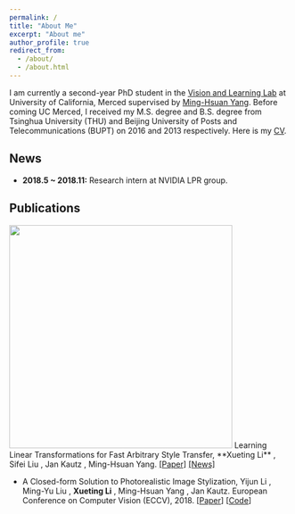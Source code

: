 ```yaml
---
permalink: /
title: "About Me"
excerpt: "About me"
author_profile: true
redirect_from:
  - /about/
  - /about.html
---
```


I am currently a second-year PhD student in the [Vision and Learning Lab](http://vllab.ucmerced.edu/) at University of California, Merced supervised by [Ming-Hsuan Yang](http://faculty.ucmerced.edu/mhyang/). Before coming UC Merced, I received my M.S. degree and B.S. degree from Tsinghua University (THU) and Beijing University of Posts and Telecommunications (BUPT) on 2016 and 2013 respectively. Here is my [CV](https://drive.google.com/file/d/1ndjbuysGBJMMTpmIK3hTD_HfXZVsJzaH/view?usp=sharing).

## News
- **2018.5 ~ 2018.11:** Research intern at NVIDIA LPR group.

## Publications
<img src="https://raw.githubusercontent.com/sunshineatnoon/sunshineatnoon.github.io/master/images/lst-teser.png" width="400">
<span>Learning Linear Transformations for Fast Arbitrary Style Transfer, **Xueting Li** , Sifei Liu , Jan Kautz , Ming-Hsuan Yang. <a href="https://arxiv.org/abs/1808.04537v1">[Paper]</a> <a href="https://news.developer.nvidia.com/new-ai-style-transfer-algorithm-allows-users-to-create-millions-of-artistic-combinations/">[News]</a></span>

- A Closed-form Solution to Photorealistic Image Stylization, Yijun Li , Ming-Yu Liu , **Xueting Li** , Ming-Hsuan Yang , Jan Kautz. European Conference on Computer Vision (ECCV), 2018. [[Paper](https://arxiv.org/abs/1802.06474)] [[Code](https://github.com/NVIDIA/FastPhotoStyle)]
